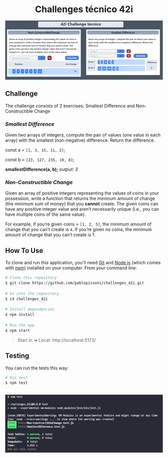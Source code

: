 
<h1 align="center">
  <br>
  Challenges técnico 42i
  <br>
</h1>

![screenshot](https://github.com/pablopissoni/challenges_42i/blob/main/challenges_42i/screenshots/Front_Ejemplos.png?raw=true)

## Challenge
The challenge consists of 2 exercises: Smallest Difference and Non-Constructible Change

### *Smallest Difference*
Given two arrays of integers, compute the pair of values (one value in each array) with the smallest (non-negative) difference. Return the difference.

const a = `[1, 3, 15, 11, 2]`;

const b = `[23, 127, 235, 19, 8]`;

**smallestDifference(a, b);** *output: 3*

### *Non-Constructible Change*
Given an array of positive integers representing the values of coins in your possession, write a function that returns the minimum amount of change (the minimum sum of money) that you **cannot** create. The given coins can have any positive integer value and aren’t necessarily unique (i.e., you can have multiple coins of the same value).

For example, if you’re given coins = `[1, 2, 5]`, the minimum amount of change that you can’t create is `4`. If you’re given no coins, the minimum amount of change that you can’t create is 1.

## How To Use

To clone and run this application, you'll need [Git](https://git-scm.com) and [Node.js](https://nodejs.org/en/download/) (which comes with [npm](http://npmjs.com)) installed on your computer. From your command line:

```bash
# Clone this repository
$ git clone https://github.com/pablopissoni/challenges_42i.git

# Go into the repository
$ cd challenges_42i

# Install dependencies
$ npm install

# Run the app
$ npm start
```

> Start in ➜  Local:   http://localhost:5173/

## Testing

You can run the tests this way:

```bash
# Run test
$ npm test
```
![screenshot](https://github.com/pablopissoni/challenges_42i/blob/main/challenges_42i/screenshots/test.png?raw=true?raw=true)
---
